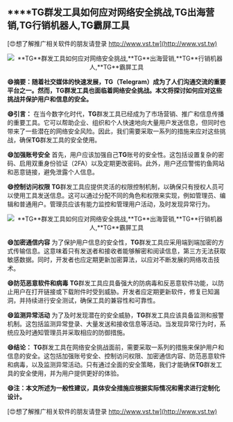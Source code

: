 ## ****TG**群发工具如何应对网络安全挑战,**TG**出海营销,**TG**行销机器人,**TG**霸屏工具**

[😍想了解推广相关软件的朋友请登录 http://www.vst.tw](http://www.vst.tw)

 <center><img src="https://vst.tw/MP4/tuiguang/png/3.png" alt="**TG**群发工具如何应对网络安全挑战,**TG**出海营销,**TG**行销机器人,**TG**霸屏工具"></center>

**😄摘要：随着社交媒体的快速发展，**TG**（Telegram）成为了人们沟通交流的重要平台之一。然而，**TG**群发工具也面临着网络安全挑战。本文将探讨如何应对这些挑战并保护用户和信息的安全。**

**😄引言：**
在当今数字化时代，**TG**群发工具已经成为了市场营销、推广和信息传播的重要工具。它可以帮助企业、组织和个人快速地向大量用户发送信息，但同时也带来了一些潜在的网络安全风险。因此，我们需要采取一系列的措施来应对这些挑战，确保**TG**群发工具的安全使用。

**😄加强账号安全**
首先，用户应该加强自己**TG**账号的安全性。这包括设置复杂的密码、启用双重身份验证（2FA）以及定期更改密码。此外，用户还应警惕钓鱼网站和恶意链接，避免泄露个人信息。

**😄控制访问权限**
**TG**群发工具应提供灵活的权限控制机制，以确保只有授权人员可以使用工具发送信息。这可以通过分配不同的角色和权限来实现，例如管理员、编辑和普通用户。管理员应该有能力监控和管理用户活动，及时发现异常行为。

 <center><img src="https://vst.tw/MP4/tuiguang/png/8.png" alt="**TG**群发工具如何应对网络安全挑战,**TG**出海营销,**TG**行销机器人,**TG**霸屏工具"></center>

**😄加密通信内容**
为了保护用户信息的安全性，**TG**群发工具应采用端到端加密的方式传输信息。这意味着只有发送者和接收者能够解密和阅读信息，第三方无法获取敏感数据。同时，开发者也应定期更新加密算法，以应对不断发展的网络攻击技术。

**😄防范恶意软件和病毒**
**TG**群发工具应具备强大的防病毒和反恶意软件功能，以防止用户在打开链接或下载附件时受到威胁。开发者应定期更新软件，修复已知漏洞，并持续进行安全测试，确保工具的兼容性和可靠性。

**😄监测异常活动**
为了及时发现潜在的安全威胁，**TG**群发工具应该具备监测和报警机制。这包括监测异常登录、大量发送和接收信息等活动。当发现异常行为时，系统应及时通知管理员并采取相应的防御措施。

**😄结论：**
**TG**群发工具在网络安全挑战面前，需要采取一系列的措施来保护用户和信息的安全。这包括加强账号安全、控制访问权限、加密通信内容、防范恶意软件和病毒，以及监测异常活动。只有通过全面的安全策略，我们才能确保**TG**群发工具的安全使用，并为用户提供更好的体验。

**😄注：本文所述为一般性建议，具体安全措施应根据实际情况和需求进行定制化设计。**

[😍想了解推广相关软件的朋友请登录 http://www.vst.tw](http://www.vst.tw)



